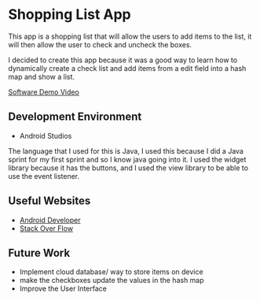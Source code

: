 # Shopping List App

This app is a shopping list that will allow the users to add items to the list, it will then allow the user to check and uncheck the boxes.

I decided to create this app because it was a good way to learn how to dynamically create a check list and add items from a edit field into a hash map and show a list.

[Software Demo Video](http://youtube.link.goes.here)

## Development Environment
* Android Studios

The language that I used for this is Java, I used this because I did a Java sprint for my first sprint
and so I know java going into it. I used the widget library because it has the buttons, and I used
the view library to be able to use the event listener.

## Useful Websites
* [Android Developer](https://developer.android.com)
* [Stack Over Flow](https://stackoverflow.com)

## Future Work
* Implement cloud database/ way to store items on device
* make the checkboxes update the values in the hash map
* Improve the User Interface